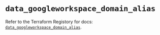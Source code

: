 # `data_googleworkspace_domain_alias`

Refer to the Terraform Registory for docs: [`data_googleworkspace_domain_alias`](https://registry.terraform.io/providers/hashicorp/googleworkspace/0.7.0/docs/data-sources/domain_alias).
